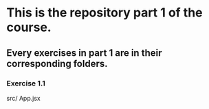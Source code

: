 <h1>This is the repository part 1 of the course.</h1>
<h2>Every exercises in part 1 are in their corresponding folders.</h2>

<h3>Exercise 1.1</h3>
src/ App.jsx
